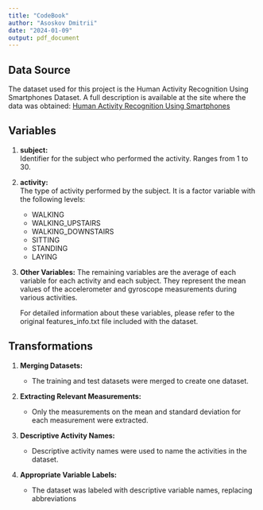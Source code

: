 ```yaml
---
title: "CodeBook"
author: "Asoskov Dmitrii"
date: "2024-01-09"
output: pdf_document
---
```

## Data Source

The dataset used for this project is the Human Activity Recognition Using Smartphones Dataset. A full description is available at the site where the data was obtained: [Human Activity Recognition Using Smartphones](http://archive.ics.uci.edu/ml/datasets/Human+Activity+Recognition+Using+Smartphones)

## Variables

1. **subject:**  
   Identifier for the subject who performed the activity. Ranges from 1 to 30.

2. **activity:**  
   The type of activity performed by the subject. It is a factor variable with the following levels:
   - WALKING
   - WALKING_UPSTAIRS
   - WALKING_DOWNSTAIRS
   - SITTING
   - STANDING
   - LAYING

3. **Other Variables:**
   The remaining variables are the average of each variable for each activity and each subject. They represent the mean values of the accelerometer and gyroscope measurements during various activities.

   For detailed information about these variables, please refer to the original features_info.txt file included with the dataset.

## Transformations

1. **Merging Datasets:**
   - The training and test datasets were merged to create one dataset.

2. **Extracting Relevant Measurements:**
   - Only the measurements on the mean and standard deviation for each measurement were extracted.

3. **Descriptive Activity Names:**
   - Descriptive activity names were used to name the activities in the dataset.

4. **Appropriate Variable Labels:**
   - The dataset was labeled with descriptive variable names, replacing abbreviations

